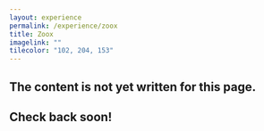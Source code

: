 ```yaml
---
layout: experience
permalink: /experience/zoox
title: Zoox
imagelink: ""
tilecolor: "102, 204, 153"
---
```

## The content is not yet written for this page.
## Check back soon!
